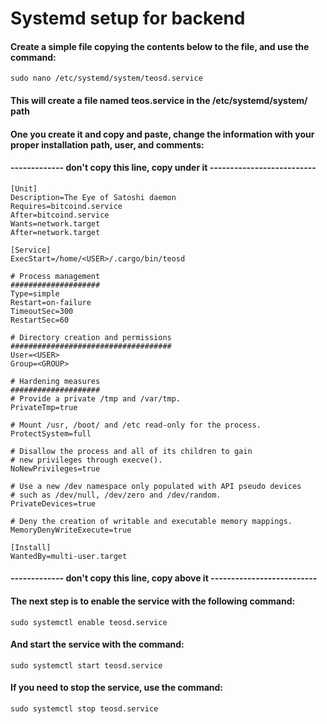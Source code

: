 # Systemd setup for backend


#### Create a simple file copying the contents below to the file, and use the command:
`sudo nano /etc/systemd/system/teosd.service`
#### This will create a file named teos.service in the /etc/systemd/system/ path

#### One you create it and copy and paste, change the information with your proper installation path, user, and comments:

#### ------------- don't copy this line, copy under it --------------------------
```
[Unit]
Description=The Eye of Satoshi daemon
Requires=bitcoind.service
After=bitcoind.service
Wants=network.target
After=network.target

[Service]
ExecStart=/home/<USER>/.cargo/bin/teosd

# Process management
####################
Type=simple
Restart=on-failure
TimeoutSec=300
RestartSec=60

# Directory creation and permissions
####################################
User=<USER>
Group=<GROUP>

# Hardening measures
####################
# Provide a private /tmp and /var/tmp.
PrivateTmp=true

# Mount /usr, /boot/ and /etc read-only for the process.
ProtectSystem=full

# Disallow the process and all of its children to gain
# new privileges through execve().
NoNewPrivileges=true

# Use a new /dev namespace only populated with API pseudo devices
# such as /dev/null, /dev/zero and /dev/random.
PrivateDevices=true

# Deny the creation of writable and executable memory mappings.
MemoryDenyWriteExecute=true

[Install]
WantedBy=multi-user.target

```
#### ------------- don't copy this line, copy above it --------------------------

#### The next step is to enable the service with the following command:
`sudo systemctl enable teosd.service`

#### And start the service with the command:
`sudo systemctl start teosd.service`

#### If you need to stop the service, use the command:
`sudo systemctl stop teosd.service`
